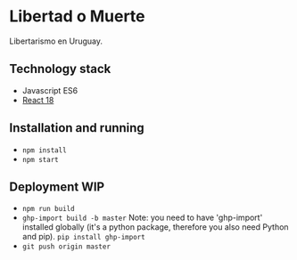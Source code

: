 # Libertad o Muerte

Libertarismo en Uruguay.

## Technology stack
- Javascript ES6
- [React 18](https://reactjs.org/docs/getting-started.html)

## Installation and running

- `npm install`
- `npm start`

## Deployment WIP

- `npm run build`
- `ghp-import build -b master` Note: you need to have 'ghp-import' installed globally (it's a python package, therefore
you also need Python and pip). `pip install ghp-import`
- `git push origin master`
